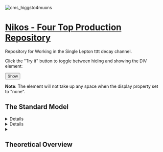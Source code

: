 
![cms_higgsto4muons](https://user-images.githubusercontent.com/32751356/51404641-f1847e00-1b4b-11e9-88d4-eb94f7c02036.png)
# [Nikos - Four Top Production Repository](https://github.com/NikHoffStyl/RemoteWork)
Repository for Working in the Single Lepton tttt decay channel. 

<head>
<meta name="viewport" content="width=device-width, initial-scale=1">
<style>
#myDIV {
  width: 100%;
  padding: 50px 0;
  text-align: left;
  margin-top: 20px;
  display: none;
}
</style>
</head>
<body>

<p>Click the "Try it" button to toggle between hiding and showing the DIV element:</p>

<div id="myDIV">
This is my DIV element.
</div>



<button onclick="myFunction()">
<div id="myDIV2">
Show
</div>
</button>

<p><b>Note:</b> The element will not take up any space when the display property set to "none".</p>

<script>
function myFunction() {
  var x = document.getElementById("myDIV");
  var y = document.getElementById("myDIV2");
  if (x.style.display === "block") {
    x.style.display = "none";
    y.innerHTML = "Show";
  } else {
    x.style.display = "block";
    y.innerHTML = "Hide";
  }
}
</script>

## The Standard Model
<details> <summarry> </summary> blah </details>

<details> <h2> <summary> Standard Model  </summary></h2> 

The Standard Model of fundamental particle physics is our current best attempt at model that broadens the field of 
knowledge of what our Universe consists of on the smallest scale. At first sight it seems to be a very successful and 
thoroughly tested model, as it describes the existence, properties and possible interactions of most of the observed 
fundamental particles of our visible Universe. However, it must be incomplete as it fails to explain all of the observed
phenomena in astrophysics, cosmology and particle physics. The main indications being:

* Baryon asymmetry of the Universe: Why is there an abundance of matter over antimatter?
* Neutrino masses and oscillations: Why do they have mass? What makes neutrinos change from
one form to another?
* Dark Matter: What can account for the rotational speeds of galaxies and stellar objects and a few other observations 
in astrophysics? What is the matter content of the Universe?
* Inflation of the Universe: What causes the acceleration of its expansion in the early stages of the evolution of the 
Universe?
* Dark Energy: What form of energy is required to explain inflation of the Universe at its present stage of evolution?
* Gravity: What causes the most familiar force of everyday life?
In addition to these, there are some aspects which remain far from desirable; these are: the Higgs mass tuning,
not predicting a unification of all forces, not predicting the masses or couplings of all the particles and some strong 
CP problems. More particles and interactions would be required to explain these enigmas, hence some unknown
particles are assumed to have not yet been observed.


</details>

<details><summary> <h2>Theoretical Overview</h2> </summary>
    <details><summary> <h3> SM </h3> </summary> 
        <p> Standard Model Intoduction... </p>
    </details>
    <details><summary> <h3> Top Quark Physics </h3> </summary>
        <p> How is it produced at the LHC, how does it decay and how small are the cross section measurements? </p>
    </details>
<details>

## Combining High-Level-Trigger (HLT) :high_brightness:

<details><summary> <h3> Datasets </h3> </summary> 

Monte Carlo Datasets Studied in CMSSW_9_4_X, chosen according to the   
<a href="https://twiki.cern.ch/twiki/bin/viewauth/CMS/PdmVAnalysisSummaryTable" target="_blank">Particle Performance Dataset (PPD) RunII Analysis
Guideline</a>:

* Four Top Decay: 
    * Primary Dataset: /store/mc/RunIIFall17NanoAOD/TTTT_TuneCP5_13TeV-amcatnlo-pythia8/
    * NANOAODSIM/
    * Campaign: RunIIFall17NanoAOD/
    * Process String: PU2017_12Apr2018_94X_mc2017_realistic_v14-v1
        * Processing Version: v1
* TTBar Decay: 
    * /store/mc/RunIIFall17NanoAOD/TTJets_SingleLeptFromT_TuneCP5_13TeV-madgraphMLM-pythia8/NANOAODSIM/
    PU2017_12Apr2018_94X_mc2017_realistic_v14-v1
    
</details>

## Combining High-Level-Trigger (HLT) :high_brightness:
### Datasets
Monte Carlo Datasets Studied in CMSSW_9_4_X, chosen according to the  [Particle Performance Dataset (PPD) RunII Analysis
Guideline](https://twiki.cern.ch/twiki/bin/viewauth/CMS/PdmVAnalysisSummaryTable) :
* Four Top Decay: 
    * Primary Dataset: /store/mc/RunIIFall17NanoAOD/TTTT_TuneCP5_13TeV-amcatnlo-pythia8/
    * NANOAODSIM/
    * Campaign: RunIIFall17NanoAOD/
    * Process String: PU2017_12Apr2018_94X_mc2017_realistic_v14-v1
        * Processing Version: v1
* TTBar Decay: 
    * /store/mc/RunIIFall17NanoAOD/TTJets_SingleLeptFromT_TuneCP5_13TeV-madgraphMLM-pythia8/NANOAODSIM/
    PU2017_12Apr2018_94X_mc2017_realistic_v14-v1

<details><summary> <h3> HLTriggers </h3> </summary> 

This study is done using non-prescaled HLT triggers, which can be checked by searching the HLT menu at the 

[CMS-HLT 
configuration explorer](https://cmsweb.cern.ch/confdb/). The HLT Menu names/paths for 2017-18 can be found at:

* [TopTrigger2018](https://twiki.cern.ch/twiki/bin/view/CMS/TopTriggerYear2017) (last updated 2018-09-27) and
* [TopTrigger2017](https://twiki.cern.ch/twiki/bin/view/CMS/TopTriggerYear2018) (last updated 2018-09-12) .

Currently the triggers which are being studied, in the hopes that a better event acceptance efficiency can be achieved, 
are:
* IsoMu24  ,
* PFHT380_SixPFJet32_DoublePFBTagDeepCSV_2p2  and
* Mu15_IsoVVVL_PFHT450_CaloBTagCSV_4p5  ,

where if a combination is successful it will be called: IsoMu24_PFHT380_SixPFJet32_DoublePFBTagDeepCSV_2p2 .


</details>

### HLTriggers
This study is done using non-prescaled HLT triggers, which can be checked by searching the HLT menu at the [CMS-HLT 
configuration explorer](https://cmsweb.cern.ch/confdb/). The HLT Menu names/paths for 2017-18 can be found at:
* [TopTrigger2018](https://twiki.cern.ch/twiki/bin/view/CMS/TopTriggerYear2017) (last updated 2018-09-27) and
* [TopTrigger2017](https://twiki.cern.ch/twiki/bin/view/CMS/TopTriggerYear2018) (last updated 2018-09-12) .

Currently the triggers which are being studied, in the hopes that a better event acceptance efficiency can be achieved, 
are:
* IsoMu24  ,
* PFHT380_SixPFJet32_DoublePFBTagDeepCSV_2p2  and
* Mu15_IsoVVVL_PFHT450_CaloBTagCSV_4p5  ,

where if a combination is successful it will be called: IsoMu24_PFHT380_SixPFJet32_DoublePFBTagDeepCSV_2p2 .

 
<details><summary> <h3> Jet Acceptance Criteria </h3> </summary> 

Jets are counted if the following criteria are satisfied:
* Must satisfy what is called a JetID > 2 (https://twiki.cern.ch/twiki/bin/view/CMS/JetID13TeVRun2017),
* Momentum pT of at least 30 GeV
* Absolute value of pseudo-rapidity (eta) less than 2.4  
* Implement jet cleaning (”cleanmask”) , with priority given to leptons

If Jet passes above criteria it is counted as a b-tagged jet if:
* At least one of these Jets that pass the above criteria are from b-quarks, checked by b-tagging algorithms, at the
moment it required that the value given by the DeepFlavourB algorithm is larger than 0.7489 
(https://twiki.cern.ch/twiki/bin/viewauth/CMS/BtagRecommendation94X), which is recognised as a tight test.

</details>
 
<details><summary> 
 
### Muon Acceptance Criteria
 
</summary> 
<p>

Muons are counted if the following criteria are satisfied:
* Absolute value of pseudo-rapidity (eta) less than 2.4 
* Relatively well isolated, in other words not very close to other particles that may inhibit the its 
correct identification or the measure of its properties. This is done using an algorithm that tests the total particle 
flow relative isolation, the particular one used is called miniPFRelIso_all and should give a value less than 0.15.
* Correctly identified, in other words not mistakenly identified another particle as a muon; this is done using special
algorithms. In this study, one such algorithm was used, which only accepts particles identified as muons with high
certainty [(known as tightId)](https://twiki.cern.ch/twiki/bin/view/CMS/SWGuideMuonIdRun2).
 
<details><summary> <h3> Electron Acceptance Criteria </h3> </summary> 
<p>

Electrons are counted if the following criteria are satisfied:
* Absolute value of pseudo-rapidity (eta) less than 2.4, but with a vetoed section from 1.4442 to 1.566;
* i.e. Electrons are counted if in the regions : |η|<1.4442 and 1.566<|η|<2.4

</p>
</details>

<details><summary> <h3> Denominator of “Trigger Efficiencies” </h3> </summary> 
<p>
Accepted Events:
* Six or more jets pass the jet criteria,
* Two of which are b-tagged,
* One muon passes the muon criteria and 
* Zero electrons pass the electron criteria

</p>
</details>

<details>
 <summary> <h3> Numerator of “Trigger Efficiencies”</h3></summary>
Accepted Events:

+ If the Denominator criteria are satisfied and 
+ the given Trigger studied is “True”.

Un-Prescaled Triggers studied for μ + jets:

* 'IsoMu24’
* 'PFHT380_SixPFJet32_DoublePFBTagDeepCSV_2p2’
* Combined Version: ' 'IsoMu24 _PFHT380_SixPFJet32_DoublePFBTagDeepCSV_2p2’ 
* ‘Mu15_IsoVVVL_PFHT450_CaloBTagCSV_4p5’

</details>

<detail>
<summary> <h3> Instructions for Repeating Study </h3></summary>
 
 To produce a text file of [triggers](https://twiki.cern.ch/twiki/bin/view/CMS/TriggerStudies)
( and other unwanted stuff, which will be removed) do:

```
    $ HLTnames.py | tee LeafNames.txt
```


or 
```
    $ HLTnames.py > LeafNames.txt
```
To produce histograms run:
```
    $ python3 nsMain.py
```
which imports histoMaker and adds HistogramMaker() as an argument to the postProcessor. 
The choice of triggers is given here, along with the preselection criteria.

The help message given for [`histoMain.py`](histoMain.py) is:
```
usage: nsMain.py [-h] [-f {ttjets,tttt,tttt_weights,wjets}]
                 [-r {xrd-global,xrdUS,xrdEU_Asia,eos,iihe,local}] [-nw]
                 [-e EVENTLIMIT]

optional arguments:
  -h, --help            show this help message and exit
  -f {ttjets,tttt,tttt_weights,wjets}, --inputLFN {ttjets,tttt,tttt_weights,wjets}
                        Set list of input files (default: tttt)
  -r {xrd-global,xrdUS,xrdEU_Asia,eos,iihe,local}, --redirector {xrd-global,xrdUS,xrdEU_Asia,eos,iihe,local}
                        Sets redirector to query locations for LFN (default:
                        local)
  -nw, --noWriteFile    Does not output a ROOT file, which contains the
                        histograms. (default: False)
  -e EVENTLIMIT, --eventLimit EVENTLIMIT
                        Set a limit to the number of events. (default: -1)
```

To produce [`histoDraw.py`](histoDraw.py) plots run:
```
    $ python histoDraw.py
```

The help nessage given for [`histoDraw.py`](histoDraw.py) is:
```
usage: histoDraw.py [-h] [-f {ttjets,tttt,tttt_weights,wjets}]

optional arguments:
  -h, --help            show this help message and exit
  -f {ttjets,tttt,tttt_weights,wjets}, --inputLFN {ttjets,tttt,tttt_weights,wjets}
                        Set list of input files (default: tttt)
```

I will try to introduce the option to input a trigger as an argument to some of these 
and if argument is not given it will revert to search for a default trigger 
and exit if trigger does not exist.
At the moment it makes more sense not to introduce command line args for triggers as 
this code is only used by me!

</details>

---

<details>
<summary>How do I dropdown?</summary>
<br>
This is how you dropdown.
<br><br>
<pre>
&lt;details&gt;
&lt;summary&gt;How do I dropdown?&lt;/summary&gt;
&lt;br&gt;
This is how you dropdown.
&lt;details&gt;
$ HLTnames.py | tee LeafNames.txt
</pre>
</details>